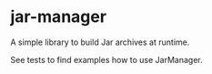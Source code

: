 # jar-manager
A simple library to build Jar archives at runtime.

See tests to find examples how to use JarManager.
